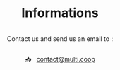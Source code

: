 <div></div>
<div
  class="mb-4"
  style="display: flex; justify-content: center;">
  <h1>
    Informations
  </h1>
</div>

<div style="display: flex; justify-content: center;">
  <p>
    Contact us and send us an email to :
  </p>
</div>
<div style="display: flex; justify-content: center;">
  <p>
    📥 &nbsp; 
    <a href="mailto:contact@multi.coop">
      contact@multi.coop
    </a>
  </p>
</div>